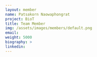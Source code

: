 ```yaml
---
layout: member
name: Patsakorn Naowaphongrat
project: BioT
title: Team Member
img: /assets/images/members/default.png
email:
weight: 5000
biography: >
linkedin:
---
```

